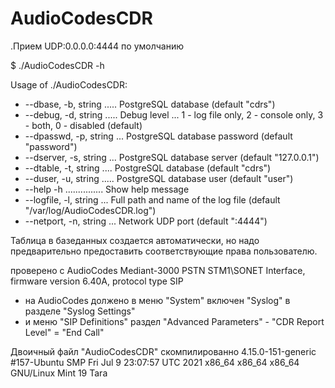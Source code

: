 # AudioCodesCDR

.Прием UDP:0.0.0.0:4444 по умолчанию

$ ./AudioCodesCDR -h

Usage of ./AudioCodesCDR:

* --dbase, -b, string ..... PostgreSQL database (default "cdrs")
* --debug, -d, string ..... Debug level ... 1 - log file only, 2 - console only, 3 - both, 0 - disabled (default)
* --dpasswd, -p, string ... PostgreSQL database password (default "password")
* --dserver, -s, string ... PostgreSQL database server  (default "127.0.0.1")
* --dtable, -t, string .... PostgreSQL database (default "cdrs")
* --duser, -u, string ..... PostgreSQL database user (default "user")
* --help -h ............... Show help message
* --logfile, -l, string ... Full path and name of the log file (default "/var/log/AudioCodesCDR.log")
* --netport, -n, string ... Network UDP port (default ":4444")

Таблица в базеданных создается автоматически, но надо предварительно предоставить соответствующие права пользователю.

проверено с AudioCodes Mediant-3000 PSTN STM1\SONET Interface, firmware version 6.40A, protocol type SIP

- на AudioCodes должено в меню "System" включен "Syslog" в разделе "Syslog Settings"
- и меню "SIP Definitions" раздел "Advanced Parameters" - "CDR Report Level" = "End Call"

Двоичный файл "AudioCodesCDR" скомпилированно 4.15.0-151-generic #157-Ubuntu SMP Fri Jul 9 23:07:57 UTC 2021 x86\_64 x86\_64 x86\_64 GNU/Linux Mint 19 Tara


